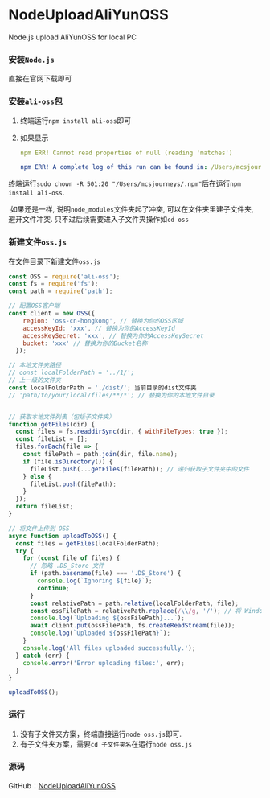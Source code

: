 # NodeUploadAliYunOSS
Node.js upload AliYunOSS for local PC


### 安装`Node.js`

直接在官网下载即可



### 安装`ali-oss`包

1. 终端运行`npm install ali-oss`即可

2. 如果显示

   ```yml
   npm ERR! Cannot read properties of null (reading 'matches')
   
   npm ERR! A complete log of this run can be found in: /Users/mcsjourneys/.npm/_logs/2024-05-06T16_46_10_804Z-debug-0.log
   ```

​	终端运行`sudo chown -R 501:20 "/Users/mcsjourneys/.npm"`后在运行`npm install ali-oss`.

​	如果还是一样, 说明`node_modules`文件夹起了冲突, 可以在文件夹里建子文件夹, 避开文件冲突. 只不过后续需要进入子文件夹操作如`cd oss`



### 新建文件`oss.js`

在文件目录下新建文件`oss.js`

```javascript
const OSS = require('ali-oss');
const fs = require('fs');
const path = require('path');

// 配置OSS客户端
const client = new OSS({
    region: 'oss-cn-hongkong', // 替换为你的OSS区域
    accessKeyId: 'xxx', // 替换为你的AccessKeyId
    accessKeySecret: 'xxx', // 替换为你的AccessKeySecret
    bucket: 'xxx' // 替换为你的Bucket名称
  });

// 本地文件夹路径
// const localFolderPath = '../1/';
// 上一级的文件夹
const localFolderPath = './dist/'; 当前目录的dist文件夹
// 'path/to/your/local/files/**/*'; // 替换为你的本地文件目录


// 获取本地文件列表（包括子文件夹）
function getFiles(dir) {
  const files = fs.readdirSync(dir, { withFileTypes: true });
  const fileList = [];
  files.forEach(file => {
    const filePath = path.join(dir, file.name);
    if (file.isDirectory()) {
      fileList.push(...getFiles(filePath)); // 递归获取子文件夹中的文件
    } else {
      fileList.push(filePath);
    }
  });
  return fileList;
}

// 将文件上传到 OSS
async function uploadToOSS() {
  const files = getFiles(localFolderPath);
  try {
    for (const file of files) {
      // 忽略 .DS_Store 文件
      if (path.basename(file) === '.DS_Store') {
        console.log(`Ignoring ${file}`);
        continue;
      }
      const relativePath = path.relative(localFolderPath, file);
      const ossFilePath = relativePath.replace(/\\/g, '/'); // 将 Windows 路径转换为 POSIX 格式
      console.log(`Uploading ${ossFilePath}...`);
      await client.put(ossFilePath, fs.createReadStream(file));
      console.log(`Uploaded ${ossFilePath}`);
    }
    console.log('All files uploaded successfully.');
  } catch (err) {
    console.error('Error uploading files:', err);
  }
}

uploadToOSS();
```



### 运行

1. 没有子文件夹方案，终端直接运行`node oss.js`即可.
2. 有子文件夹方案，需要`cd 子文件夹名`在运行`node oss.js`


### 源码
GitHub：[NodeUploadAliYunOSS](https://github.com/cimorn/NodeUploadAliYunOSS)